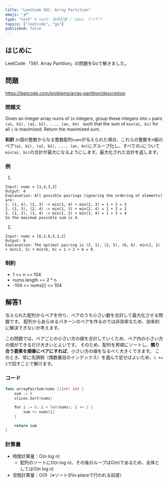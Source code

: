 ```yaml
---
title: "LeetCode 561. Array Partition"
emoji: "🖋"
type: "tech" # tech: 技術記事 / idea: アイデア
topics: ["leetcode", "go"]
published: false
---
```

## はじめに
LeetCode 「561. Array Partition」の問題をGoで解きました。

## 問題
https://leetcode.com/problems/array-partition/description

### 問題文
Given an integer array nums of `2n` integers, group these integers into `n` pairs `(a1, b1), (a2, b2), ..., (an, bn) ` such that the sum of `min(ai, bi)` for all `i` is maximized. Return the maximized sum.

**和訳**
`2n`個の整数からなる整数配列`nums`が与えられた場合、これらの整数をn組のペア`(a1, b1), (a2, b2), ..., (an, bn)`にグループ化し、すべての`i`について`min(ai, bi)`の合計が最大になるようにします。最大化された合計を返します。

### 例
1.
```
Input: nums = [1,4,3,2]
Output: 4
Explanation: All possible pairings (ignoring the ordering of elements) are:
1. (1, 4), (2, 3) -> min(1, 4) + min(2, 3) = 1 + 2 = 3
2. (1, 3), (2, 4) -> min(1, 3) + min(2, 4) = 1 + 2 = 3
3. (1, 2), (3, 4) -> min(1, 2) + min(3, 4) = 1 + 3 = 4
So the maximum possible sum is 4.
```

2.
```
Input: nums = [6,2,6,5,1,2]
Output: 9
Explanation: The optimal pairing is (2, 1), (2, 5), (6, 6). min(2, 1) + min(2, 5) + min(6, 6) = 1 + 2 + 6 = 9.
```

### 制約
- 1 <= n <= 104
- nums.length == 2 * n
- -104 <= nums[i] <= 104

## 解答1
与えられた配列からペアを作り、ペアのうち小さい数を合計して最大化させる問題です。
配列からあらゆるパターンのペアを作るのでは非効率なため、効率的に解決できないか考えます。

この問題では、ペアごとの小さい方の値を合計していくため、ペア内の小さい方の値ができるだけ大きいとよいです。
そのため、配列を昇順にソートし、**隣り合う要素を順番にペアにすれば**、小さい方の値をなるべく大きくできます。
このとき、常に先頭側（偶数番目のインデックス）を選んで足せばよいため、`i += 2`で回すことで解けます。

### コード
```go
func arrayPairSum(nums []int) int {
	sum := 0
	slices.Sort(nums)

	for i := 0; i < len(nums); i += 2 {
		sum += nums[i]
	}

	return sum
}
```

### 計算量
- 時間計算量：O(n log n)
  - 配列のソートにO(n log n)、その後のループはO(n)であるため、全体としてはO(n log n)
- 空間計算量：O(1)（※ソートがin-placeで行われる前提）
